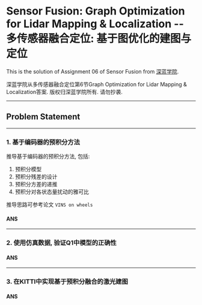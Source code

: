 # Sensor Fusion: Graph Optimization for Lidar Mapping & Localization -- 多传感器融合定位: 基于图优化的建图与定位

This is the solution of Assignment 06 of Sensor Fusion from [深蓝学院](https://www.shenlanxueyuan.com/course/261).

深蓝学院从多传感器融合定位第6节Graph Optimization for Lidar Mapping & Localization答案. 版权归深蓝学院所有. 请勿抄袭.

---

## Problem Statement

---

### 1. 基于编码器的预积分方法

推导基于编码器的预积分方法, 包括:

1. 预积分模型
2. 预积分残差的设计
3. 预积分方差的递推
4. 预积分对各状态量扰动的雅可比

推导思路可参考论文 `VINS on wheels`

#### ANS

---

### 2. 使用仿真数据, 验证Q1中模型的正确性

#### ANS

---

### 3. 在KITTI中实现基于预积分融合的激光建图

#### ANS